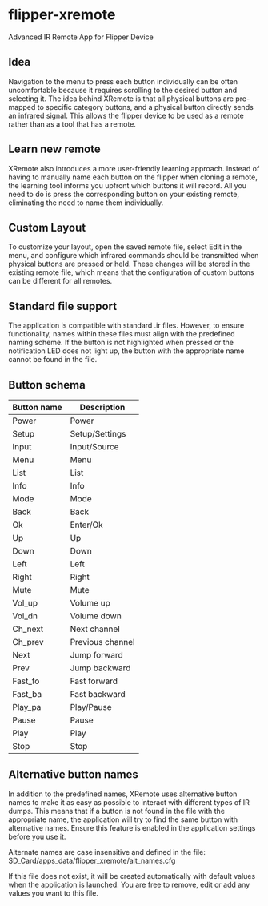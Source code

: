 # flipper-xremote

Advanced IR Remote App for Flipper Device

## Idea

Navigation to the menu to press each button individually can be often uncomfortable because it requires scrolling to the desired button and selecting it. The idea behind XRemote is that all physical buttons are pre-mapped to specific category buttons, and a physical button directly sends an infrared signal. This allows the flipper device to be used as a remote rather than as a tool that has a remote.

## Learn new remote

XRemote also introduces a more user-friendly learning approach. Instead of having to manually name each button on the flipper when cloning a remote, the learning tool informs you upfront which buttons it will record. All you need to do is press the corresponding button on your existing remote, eliminating the need to name them individually.

## Custom Layout

To customize your layout, open the saved remote file, select Edit in the menu, and configure which infrared commands should be transmitted when physical buttons are pressed or held. These changes will be stored in the existing remote file, which means that the configuration of custom buttons can be different for all remotes.

## Standard file support

The application is compatible with standard .ir files. However, to ensure functionality, names within these files must align with the predefined naming scheme. If the button is not highlighted when pressed or the notification LED does not light up, the button with the appropriate name cannot be found in the file.

## Button schema

Button name | Description
------------|-------------------
Power       | Power
Setup       | Setup/Settings
Input       | Input/Source
Menu        | Menu
List        | List
Info        | Info
Mode        | Mode
Back        | Back
Ok          | Enter/Ok
Up          | Up
Down        | Down
Left        | Left
Right       | Right
Mute        | Mute
Vol_up      | Volume up
Vol_dn      | Volume down
Ch_next     | Next channel
Ch_prev     | Previous channel
Next        | Jump forward
Prev        | Jump backward
Fast_fo     | Fast forward
Fast_ba     | Fast backward
Play_pa     | Play/Pause
Pause       | Pause
Play        | Play
Stop        | Stop

## Alternative button names

In addition to the predefined names, XRemote uses alternative button names to make it as easy as possible to interact with different types of IR dumps. This means that if a button is not found in the file with the appropriate name, the application will try to find the same button with alternative names. Ensure this feature is enabled in the application settings before you use it.

Alternate names are case insensitive and defined in the file:
SD_Card/apps_data/flipper_xremote/alt_names.cfg

If this file does not exist, it will be created automatically with default values when the application is launched. You are free to remove, edit or add any values you want to this file.